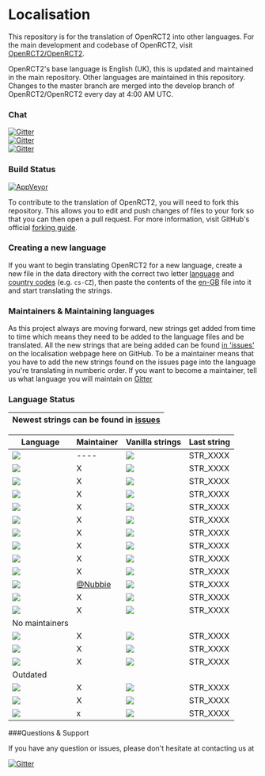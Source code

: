 # Localisation
This repository is for the translation of OpenRCT2 into other languages.
For the main development and codebase of OpenRCT2, visit [OpenRCT2/OpenRCT2](https://github.com/OpenRCT2/OpenRCT2).

OpenRCT2's base language is English (UK), this is updated and maintained in the main repository.
Other languages are maintained in this repository.
Changes to the master branch are merged into the develop branch of OpenRCT2/OpenRCT2 every day at 4:00 AM UTC.

### Chat
[![Gitter](https://img.shields.io/badge/gitter-general-blue.svg)](https://gitter.im/OpenRCT2/OpenRCT2/non-dev)<br />
[![Gitter](https://img.shields.io/badge/gitter-localisation-green.svg)](https://gitter.im/OpenRCT2/Localisation)<br />
[![Gitter](https://img.shields.io/badge/gitter-development-yellowgreen.svg)](https://gitter.im/OpenRCT2/OpenRCT2)

### Build Status
[![AppVeyor](https://ci.appveyor.com/api/projects/status/muc7co3bxvcayp5t?svg=true)](https://ci.appveyor.com/project/IntelOrca/localisation)

To contribute to the translation of OpenRCT2, you will need to fork this repository.
This allows you to edit and push changes of files to your fork so that you can then open a pull request.
For more information, visit GitHub's official [forking guide](https://guides.github.com/activities/forking/).

### Creating a new language
If you want to begin translating OpenRCT2 for a new language, create a new file in the data directory with the correct two letter [language](https://en.wikipedia.org/wiki/List_of_ISO_639-1_codes#Partial_ISO_639_table) and [country codes](https://en.wikipedia.org/wiki/ISO_3166-1_alpha-2#Decoding_table) (e.g. `cs-CZ`), then paste the contents of the [en-GB](https://github.com/OpenRCT2/OpenRCT2/blob/develop/data/language/en-GB.txt) file into it and start translating the strings.

### Maintainers & Maintaining languages
As this project always are moving forward, new strings get added from time to time which means they need to be added to the language files and be translated. All the new strings that are being added can be found [in 'issues'](https://github.com/OpenRCT2/Localisation/issues) on the localisation webpage here on GitHub. To be a maintainer means that you have to add the new strings found on the issues page into the language you're translating in numberic order. 
If you want to become a maintainer, tell us what language you will maintain on [Gitter](https://gitter.im/OpenRCT2/Localisation)

### Language Status
|Newest strings can be found in [issues](https://github.com/OpenRCT2/Localisation/issues)
|---

Language | Maintainer | Vanilla strings | Last string |
|--------|------------|-----------------|-------------|
[![](https://img.shields.io/badge/en--GB-maintained-green.svg)](https://github.com/OpenRCT2/OpenRCT2/blob/develop/data/language/en-GB.txt   ) | ---- | ![](https://api.openrct2.website/localisation/status/badges/en-GB) |  STR_XXXX
[![](https://img.shields.io/badge/en--US-maintained-green.svg)](https://github.com/OpenRCT2/Localisation/blob/master/data/language/en-US.txt) | X    | ![](https://api.openrct2.website/localisation/status/badges/en-US) |  STR_XXXX
[![](https://img.shields.io/badge/cs--CZ-maintained-green.svg)](https://github.com/OpenRCT2/Localisation/blob/master/data/language/cs-CZ.txt) | X    | ![](https://api.openrct2.website/localisation/status/badges/cs-CZ) |  STR_XXXX
[![](https://img.shields.io/badge/de--DE-maintained-green.svg)](https://github.com/OpenRCT2/Localisation/blob/master/data/language/de-DE.txt) | X    | ![](https://api.openrct2.website/localisation/status/badges/de-DE) |  STR_XXXX
[![](https://img.shields.io/badge/es--ES-maintained-green.svg)](https://github.com/OpenRCT2/Localisation/blob/master/data/language/es-ES.txt) | X    | ![](https://api.openrct2.website/localisation/status/badges/es-ES) |  STR_XXXX
[![](https://img.shields.io/badge/fr--FR-maintained-green.svg)](https://github.com/OpenRCT2/Localisation/blob/master/data/language/fr-FR.txt) | X    | ![](https://api.openrct2.website/localisation/status/badges/fr-FR) |  STR_XXXX
[![](https://img.shields.io/badge/ko--KR-maintained-green.svg)](https://github.com/OpenRCT2/Localisation/blob/master/data/language/ko-KR.txt) | X    | ![](https://api.openrct2.website/localisation/status/badges/ko-KR) |  STR_XXXX
[![](https://img.shields.io/badge/nb--NO-maintained-green.svg)](https://github.com/OpenRCT2/Localisation/blob/master/data/language/nb-NO.txt) | X    | ![](https://api.openrct2.website/localisation/status/badges/nb-NO) |  STR_XXXX
[![](https://img.shields.io/badge/nl--NL-maintained-green.svg)](https://github.com/OpenRCT2/Localisation/blob/master/data/language/nl-NL.txt) | X    | ![](https://api.openrct2.website/localisation/status/badges/nl-NL) |  STR_XXXX
[![](https://img.shields.io/badge/pt--BR-maintained-green.svg)](https://github.com/OpenRCT2/Localisation/blob/master/data/language/pt-BR.txt) | X    | ![](https://api.openrct2.website/localisation/status/badges/pt-BR) |  STR_XXXX
[![](https://img.shields.io/badge/sv--SE-maintained-green.svg)](https://github.com/OpenRCT2/Localisation/blob/master/data/language/sv-SE.txt) | [@Nubbie](https://github.com/Nubbie) | ![](https://api.openrct2.website/localisation/status/badges/sv-SE) | STR_XXXX
[![](https://img.shields.io/badge/zh--CN-maintained-green.svg)](https://github.com/OpenRCT2/Localisation/blob/master/data/language/zh-CN.txt) | X | ![](https://api.openrct2.website/localisation/status/badges/zh-CN) |  STR_XXXX
[![](https://img.shields.io/badge/zh--TW-maintained-green.svg)](https://github.com/OpenRCT2/Localisation/blob/master/data/language/zh-TW.txt) | X | ![](https://api.openrct2.website/localisation/status/badges/zh-TW) |  STR_XXXX
| No maintainers
[![](https://img.shields.io/badge/it--IT-outdated-yellow.svg)](https://github.com/OpenRCT2/Localisation/blob/master/data/language/it-IT.txt) | X | ![](https://api.openrct2.website/localisation/status/badges/it-IT) |  STR_XXXX
[![](https://img.shields.io/badge/ja--JP-outdated-yellow.svg)](https://github.com/OpenRCT2/Localisation/blob/master/data/language/ja-JP.txt) | X | ![](https://api.openrct2.website/localisation/status/badges/ja-JP) | STR_XXXX
[![](https://img.shields.io/badge/pl--PL-outdated-yellow.svg)](https://github.com/OpenRCT2/Localisation/blob/master/data/language/pl-PL.txt) | X | ![](https://api.openrct2.website/localisation/status/badges/pl-PL) |  STR_XXXX
| Outdated
[![](https://img.shields.io/badge/fi--FI-outdated-red.svg)](https://github.com/OpenRCT2/Localisation/blob/master/data/language/fi-FI.txt) | X | ![](https://api.openrct2.website/localisation/status/badges/fi-FI) |  STR_XXXX
[![](https://img.shields.io/badge/hu--HU-outdated-red.svg)](https://github.com/OpenRCT2/Localisation/blob/master/data/language/hu-HU.txt) | X | ![](https://api.openrct2.website/localisation/status/badges/hu-HU) |  STR_XXXX
[![](https://img.shields.io/badge/ru--RU-outdated-red.svg)](https://github.com/OpenRCT2/Localisation/blob/master/data/language/ru-RU.txt) | x | ![](https://api.openrct2.website/localisation/status/badges/ru-RU) |  STR_XXXX


###Questions & Support

If you have any question or issues, please don't hesitate at contacting us at

[![Gitter](https://img.shields.io/badge/gitter-localisation-green.svg)](https://gitter.im/OpenRCT2/Localisation)<br />

